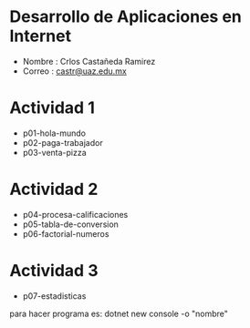 # Desarrollo de Aplicaciones en Internet

- Nombre : Crlos Castañeda Ramirez
- Correo : castr@uaz.edu.mx

# Actividad 1

- p01-hola-mundo
- p02-paga-trabajador
- p03-venta-pizza

# Actividad 2

- p04-procesa-calificaciones
- p05-tabla-de-conversion
- p06-factorial-numeros

# Actividad 3
- p07-estadisticas

para hacer programa es: dotnet new console -o "nombre"
